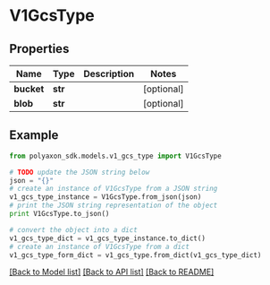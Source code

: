 # V1GcsType


## Properties
Name | Type | Description | Notes
------------ | ------------- | ------------- | -------------
**bucket** | **str** |  | [optional] 
**blob** | **str** |  | [optional] 

## Example

```python
from polyaxon_sdk.models.v1_gcs_type import V1GcsType

# TODO update the JSON string below
json = "{}"
# create an instance of V1GcsType from a JSON string
v1_gcs_type_instance = V1GcsType.from_json(json)
# print the JSON string representation of the object
print V1GcsType.to_json()

# convert the object into a dict
v1_gcs_type_dict = v1_gcs_type_instance.to_dict()
# create an instance of V1GcsType from a dict
v1_gcs_type_form_dict = v1_gcs_type.from_dict(v1_gcs_type_dict)
```
[[Back to Model list]](../README.md#documentation-for-models) [[Back to API list]](../README.md#documentation-for-api-endpoints) [[Back to README]](../README.md)


